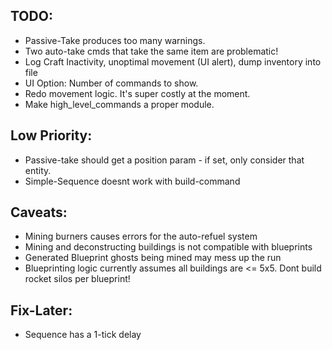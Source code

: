 ## TODO:
- Passive-Take produces too many warnings.
- Two auto-take cmds that take the same item are problematic!
- Log Craft Inactivity, unoptimal movement (UI alert), dump inventory into file
- UI Option: Number of commands to show.
- Redo movement logic. It's super costly at the moment.
- Make high_level_commands a proper module.


## Low Priority:
- Passive-take should get a position param - if set, only consider that entity.
- Simple-Sequence doesnt work with build-command

## Caveats: 
- Mining burners causes errors for the auto-refuel system
- Mining and deconstructing buildings is not compatible with blueprints
- Generated Blueprint ghosts being mined may mess up the run
- Blueprinting logic currently assumes all buildings are <= 5x5. Dont build rocket silos per blueprint!


## Fix-Later:
- Sequence has a 1-tick delay